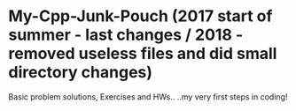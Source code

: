 # My-Cpp-Junk-Pouch (2017 start of summer - last changes / 2018 - removed useless files and did small directory changes)
Basic problem solutions, Exercises and HWs..
                                            ..my very first steps in coding!
